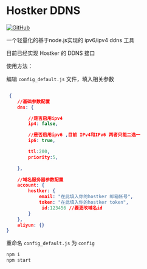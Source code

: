 # Hostker DDNS

[![GitHub](https://img.shields.io/github/license/Ediblewildfungi/hostker-ddns?color=1ccc1a)](https://opensource.org/licenses/MIT)

一个轻量化的基于node.js实现的 ipv6/ipv4 ddns 工具

目前已经实现 Hostker 的 DDNS 接口

使用方法：

 编辑 `config_default.js` 文件，填入相关参数

``` json

 {
    //基础参数配置
    dns: {

        //是否启用ipv4
        ip4: false,

        //是否启用ipv6 ,目前 IPv4和IPv6 两者只能二选一
        ip6: true,

        ttl:200,
        priority:5,

    },
    
    //域名服务器参数配置
    account: {
        hostker: {
            email: "在此填入你的hostker 邮箱帐号",
            token: "在此填入你的hostker token",
             id:123456 //要更改域名id
        }
    },
    aliyun: {}
}

```

重命名  `config_default.js` 为   `config` 

``` bash
npm i
npm start
```